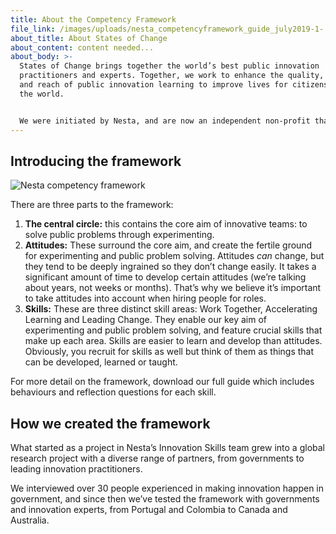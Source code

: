 ```yaml
---
title: About the Competency Framework
file_link: /images/uploads/nesta_competencyframework_guide_july2019-1-.pdf
about_title: About States of Change
about_content: content needed...
about_body: >-
  States of Change brings together the world’s best public innovation
  practitioners and experts. Together, we work to enhance the quality, coherence
  and reach of public innovation learning to improve lives for citizens across
  the world.


  We were initiated by Nesta, and are now an independent non-profit that works as a collective. It is brought to life by our [international network of fellows](https://states-of-change.org/about), our government and delivery partners and the wider community of practice.
---
```

## Introducing the framework

![Nesta competency framework ](/images/uploads/nesta_competency_framework.jpg)

There are three parts to the framework:

1. **The central circle:** this contains the core aim of innovative teams: to solve public problems through experimenting. 
2. **Attitudes:** These surround the core aim, and create the fertile ground for experimenting and public problem solving. Attitudes *can* change, but they tend to be deeply ingrained so they don’t change easily. It takes a significant amount of time to develop certain attitudes (we’re talking about years, not weeks or months). That’s why we believe it’s important to take attitudes into account when hiring people for roles.
3. **Skills:** These are three distinct skill areas: Work Together, Accelerating Learning and Leading Change. They enable our key aim of experimenting and public problem solving, and feature crucial skills that make up each area. Skills are easier to learn and develop than attitudes. Obviously, you recruit for skills as well but think of them as things that can be developed, learned or taught.

For more detail on the framework, download our full guide which includes behaviours and reflection questions for each skill.

## How we created the framework

What started as a project in Nesta’s Innovation Skills team grew into a global research project with a diverse range of partners, from governments to leading innovation practitioners. 

We interviewed over 30 people experienced in making innovation happen in government, and since then we’ve tested the framework with governments and innovation experts, from Portugal and Colombia to Canada and Australia.